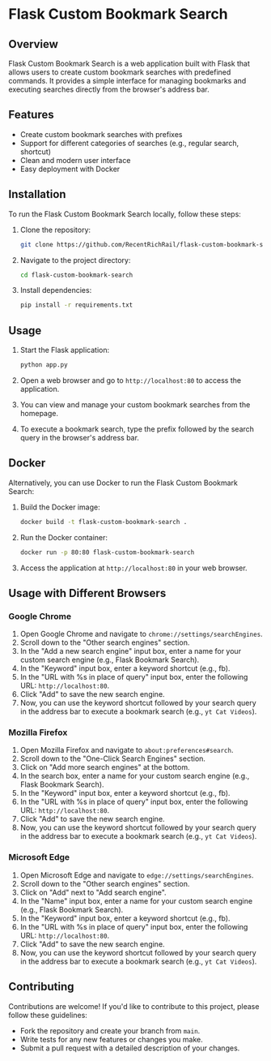# Flask Custom Bookmark Search

## Overview

Flask Custom Bookmark Search is a web application built with Flask that allows users to create custom bookmark searches with predefined commands. It provides a simple interface for managing bookmarks and executing searches directly from the browser's address bar.

## Features

- Create custom bookmark searches with prefixes
- Support for different categories of searches (e.g., regular search, shortcut)
- Clean and modern user interface
- Easy deployment with Docker

## Installation

To run the Flask Custom Bookmark Search locally, follow these steps:

1. Clone the repository:

   ```bash
   git clone https://github.com/RecentRichRail/flask-custom-bookmark-search.git
   ```

2. Navigate to the project directory:

   ```bash
   cd flask-custom-bookmark-search
   ```

3. Install dependencies:

   ```bash
   pip install -r requirements.txt
   ```

## Usage

1. Start the Flask application:

   ```bash
   python app.py
   ```

2. Open a web browser and go to `http://localhost:80` to access the application.

3. You can view and manage your custom bookmark searches from the homepage.

4. To execute a bookmark search, type the prefix followed by the search query in the browser's address bar.

## Docker

Alternatively, you can use Docker to run the Flask Custom Bookmark Search:

1. Build the Docker image:

   ```bash
   docker build -t flask-custom-bookmark-search .
   ```

2. Run the Docker container:

   ```bash
   docker run -p 80:80 flask-custom-bookmark-search
   ```

3. Access the application at `http://localhost:80` in your web browser.

## Usage with Different Browsers

### Google Chrome

1. Open Google Chrome and navigate to `chrome://settings/searchEngines`.
2. Scroll down to the "Other search engines" section.
3. In the "Add a new search engine" input box, enter a name for your custom search engine (e.g., Flask Bookmark Search).
4. In the "Keyword" input box, enter a keyword shortcut (e.g., fb).
5. In the "URL with %s in place of query" input box, enter the following URL: `http://localhost:80`.
6. Click "Add" to save the new search engine.
7. Now, you can use the keyword shortcut followed by your search query in the address bar to execute a bookmark search (e.g., `yt Cat Videos`).

### Mozilla Firefox

1. Open Mozilla Firefox and navigate to `about:preferences#search`.
2. Scroll down to the "One-Click Search Engines" section.
3. Click on "Add more search engines" at the bottom.
4. In the search box, enter a name for your custom search engine (e.g., Flask Bookmark Search).
5. In the "Keyword" input box, enter a keyword shortcut (e.g., fb).
6. In the "URL with %s in place of query" input box, enter the following URL: `http://localhost:80`.
7. Click "Add" to save the new search engine.
8. Now, you can use the keyword shortcut followed by your search query in the address bar to execute a bookmark search (e.g., `yt Cat Videos`).

### Microsoft Edge

1. Open Microsoft Edge and navigate to `edge://settings/searchEngines`.
2. Scroll down to the "Other search engines" section.
3. Click on "Add" next to "Add search engine".
4. In the "Name" input box, enter a name for your custom search engine (e.g., Flask Bookmark Search).
5. In the "Keyword" input box, enter a keyword shortcut (e.g., fb).
6. In the "URL with %s in place of query" input box, enter the following URL: `http://localhost:80`.
7. Click "Add" to save the new search engine.
8. Now, you can use the keyword shortcut followed by your search query in the address bar to execute a bookmark search (e.g., `yt Cat Videos`).

## Contributing

Contributions are welcome! If you'd like to contribute to this project, please follow these guidelines:

- Fork the repository and create your branch from `main`.
- Write tests for any new features or changes you make.
- Submit a pull request with a detailed description of your changes.
